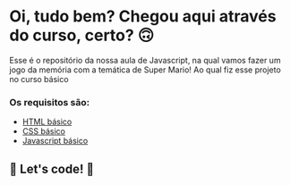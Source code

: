 # Oi, tudo bem? Chegou aqui através do curso, certo? 🙃

Esse é o repositório da nossa aula de Javascript, na qual vamos fazer um jogo da memória com a temática de Super Mario!
Ao qual fiz esse projeto no curso básico

### Os requisitos são:

* [HTML básico](https://www.w3schools.com/html/)
* [CSS básico](https://developer.mozilla.org/pt-BR/docs/Web/CSS)
* [Javascript básico](https://developer.mozilla.org/pt-BR/docs/Web/JavaScript)
 


## 🚀 Let's code! 🚀
